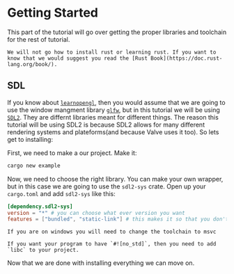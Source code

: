 # Getting Started
This part of the tutorial will go over getting the proper libraries and toolchain for the rest of tutorial. 

```admonish note
We will not go how to install rust or learning rust. If you want to know that we would suggest you read the [Rust Book](https://doc.rust-lang.org/book/).
```

## SDL
If you know about [`learnopengl`](learnopengl.com), then you would assume that we are going to use the window mangment library [`glfw`](glfw.org), but in this tutorial we will be using [`SDL2`](https://www.libsdl.org). They are differnt libraries meant for different things. The reason this tutorial will be using SDL2 is because SDL2 allows for many different rendering systems and plateforms(and because Valve uses it too). So lets get to installing:

First, we need to make a our project. Make it:
```bash
cargo new example
```

Now, we need to choose the right library. You can make your own wrapper, but in this case we are going to use the `sdl2-sys` crate.
Open up your `cargo.toml` and add `sdl2-sys` like this:
```toml
[dependency.sdl2-sys]
version = "*" # you can choose what ever version you want
features = ["bundled", "static-link"] # this makes it so that you don't have to use sdl2.dll file with the exe
```

```admonish warning
If you are on windows you will need to change the toolchain to msvc
```

```admonish note
If you want your program to have `#![no_std]`, then you need to add `libc` to your project.
```

Now that we are done with installing everything we can move on.
